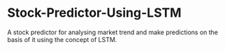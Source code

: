 # Stock-Predictor-Using-LSTM
A stock predictor for analysing market trend and make predictions on the basis of it using the concept of LSTM. 
